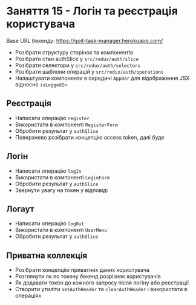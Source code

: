 # Заняття 15 - Логін та реєстрація користувача

Base URL бекенду: https://goit-task-manager.herokuapp.com/

- Розібрати структуру сторінок та компонентів
- Розібрати стан authSlice у `src/redux/auth/slice`
- Розібрати селектори у `src/redux/auth/selectors`
- Розібрати шаблони операцій у `src/redux/auth/operations`
- Налаштувати компоненти в середині `AppBar` для відображення JSX відносно
  `isLoggedIn`

## Реєстрація

- Написати операцію `register`
- Використати в компоненті `RegisterForm`
- Обробити результат у `authSlice`
- Поверхнево розібрати концепцію access token, далі буде

## Логін

- Написати операцію `logIn`
- Використати в компоненті `LoginForm`
- Обробити результат у `authSlice`
- Звернути увагу на токен у відповіді

## Логаут

- Написати операцію `logOut`
- Використати в компоненті `UserMenu`
- Обробити результат у `authSlice`

## Приватна коллекція

- Розібрати концепцію приватних даних користувача
- Розглянути як по токену бекенд розрізняє користувачів
- Як додавати токен до кожного запросу після логіну або реєстрації
- Створити утиліти `setAuthHeader` та `clearAuthHeader` і використати в
  операціях
